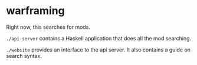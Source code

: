 # warframing

Right now, this searches for mods.

`./api-server` contains a Haskell application that does all the mod searching.

`./website` provides an interface to the api server. It also contains a guide on search syntax.